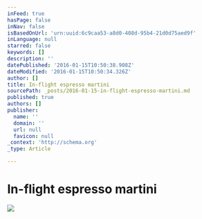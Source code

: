 ```yaml
---
inFeed: true
hasPage: false
inNav: false
isBasedOnUrl: 'urn:uuid:6c9caa53-a8d0-408d-95b4-21d0d75aed9f'
inLanguage: null
starred: false
keywords: []
description: ''
datePublished: '2016-01-15T10:50:38.908Z'
dateModified: '2016-01-15T10:50:34.326Z'
author: []
title: In-flight espresso martini
sourcePath: _posts/2016-01-15-in-flight-espresso-martini.md
published: true
authors: []
publisher:
  name: ''
  domain: ''
  url: null
  favicon: null
_context: 'http://schema.org'
_type: Article

---
```

# In-flight espresso martini
![](https://the-grid-user-content.s3-us-west-2.amazonaws.com/13547065-73be-4549-803b-efa68988fbbc.png)